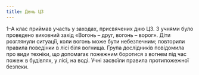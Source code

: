 ```yaml
---
title: День ЦЗ
---
```


1–А клас приймав участь у заходах, присвячених дню ЦЗ. З учнями було проведено виховний захід «Вогонь – друг, вогонь – ворог». Діти розглянули ситуації, коли вогонь може бути небезпечним; повторили правила поведінки в лісі біля вогнища. Група дослідників повідомила про види техніки, що допомагає пожежним боротися з вогнем під час пожеж в будівлях, у лісі, на воді. Учні засвоїли правила протипожежної безпеки.

<slideshow id="72157649164218341"></slideshow>

